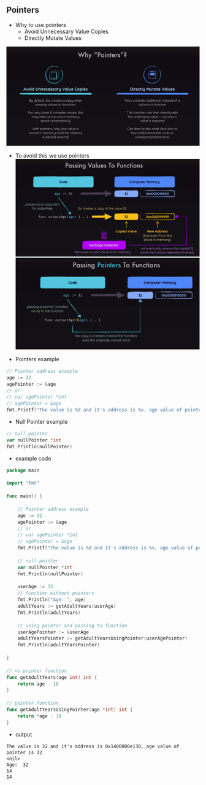 ## Pointers

- Why to use pointers 
    - Avoid Unnecessary Value Copies
    - Directly Mutate Values

![alt text](image-4.png)

- To avoid this we use pointers
![alt text](image-2.png)
![alt text](image-3.png)

- Pointers example 
```go
// Pointer address example
age := 32
agePointer := &age 
// or 
// var agePointer *int
// agePointer = &age
fmt.Printf("The value is %d and it's address is %v, age value of pointer is %v\n", age, agePointer, *agePointer)
```

- Null Pointer example
```go
// null pointer
var nullPointer *int
fmt.Println(nullPointer)
```

- example code
```go
package main

import "fmt"

func main() {

	// Pointer address example
	age := 32
	agePointer := &age
	// or
	// var agePointer *int
	// agePointer = &age
	fmt.Printf("The value is %d and it's address is %v, age value of pointer is %v\n", age, agePointer, *agePointer)

	// null pointer
	var nullPointer *int
	fmt.Println(nullPointer)

	userAge := 32
	// function without pointers
	fmt.Println("Age: ", age)
	adultYears := getAdultYears(userAge)
	fmt.Println(adultYears)

	// using pointer and passing to function
	userAgePointer := &userAge
	adultYearsPointer := getAdultYearsUsingPointer(userAgePointer)
	fmt.Println(adultYearsPointer)

}

// no pointer function
func getAdultYears(age int) int {
	return age - 18
}

// pointer function
func getAdultYearsUsingPointer(age *int) int {
	return *age - 18
}
```
- output
```text
The value is 32 and it's address is 0x1400000e130, age value of pointer is 32
<nil>
Age:  32
14
14
```